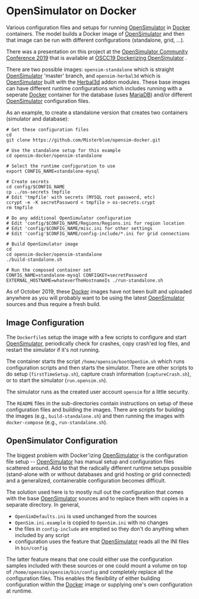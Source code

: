 # OpenSimulator on Docker

Various configuration files and setups for running [OpenSimulator] in
[Docker] containers. The model builds a Docker image of [OpenSimulator]
and then that image can be run with different configurations (standalone,
grid, ...).

There was a presentation on this project at the
[OpenSimulator Community Conference 2019](https://conference.opensimulator.org/2019/)
that is available at
[OSCC19 Dockerizing OpenSimulator](https://www.youtube.com/watch?v=-EnTepHqLA4) .

There are two possible images: `opensim-standalone` which is straight [OpenSimulator]
'master' branch, and `opensim-herbal3d` which is [OpenSimulator] built with
the [Herbal3d] addon modules. These base images can have different runtime
configurations which includes running with a seperate [Docker] container for
the database (uses [MariaDB]) and/or different [OpenSimulator] configuration
files.

As an example, to create a standalone version that creates two containers
(simulator and database):

```
# Get these configuration files
cd
git clone https://github.com/Misterblue/opensim-docker.git

# Use the standalone setup for this example
cd opensim-docker/opensim-standalone

# Select the runtime configuration to use
export CONFIG_NAME=standalone-mysql

# Create secrets
cd config/$CONFIG_NAME
cp ../os-secrets tmpfile
# Edit 'tmpfile' with secrets (MYSQL root password, etc)
ccrypt -e -K secretPassword < tmpfile > os-secrets.crypt
rm tmpfile

# Do any additional OpenSimulator configuration
# Edit 'config/$CONFIG_NAME/Regions/Regions.ini for region location
# Edit 'config/$CONFIG_NAME/misc.ini for other settings
# Edit 'config'$CONFIG_NAME/config-include/*.ini for grid connections

# Build OpenSimulator image
cd
cd opensim-docker/opensim-standalone
./build-standalone.sh

# Run the composed container set
CONFIG_NAME=standalone-mysql CONFIGKEY=secretPassword EXTERNAL_HOSTNAME=whateverTheHostnameIs ./run-standalone.sh
```

As of October 2019, these [Docker] images have not been built and uploaded
anywhere as you will probably want to be using the latest [OpenSimulator]
sources and thus require a fresh build.

## Image Configuration

The `Dockerfile`s setup the image with a few scripts to configure and start
[OpenSimulator], periodically check for crashes, copy crash'ed log files,
and restart the simulator if it's not running.

The container starts the script `/home/opensim/bootOpenSim.sh` which runs
configuration scripts and then starts the simulator. There are other scripts
to do setup (`firstTimeSetup.sh`), capture crash information (`captureCrash.sh`),
or to start the simulator (`run.opensim.sh`). 

The simulator runs as the created user account `opensim` for a little security.

The `README` files in the sub-directories contain instructions on setup
of these configuration files and building the images. There are scripts
for building the images (e.g., `build-standalone.sh`) and then running
the images with `docker-compose` (e.g., `run-standalone.sh`).

## OpenSimulator Configuration

The biggest problem with Docker'izing [OpenSimulator] is the configuration
file setup -- [OpenSimulator] has manual setup and configuration files
scattered around. Add to that the radically different runtime setups possible
(stand-alone with or without databases and grid hosting or grid connected)
and a generalized, containerable configuration becomes difficult.

The solution used here is to mostly null out the configuration that comes
with the base [OpenSimulator] sources and to replace them with copies in
a separate directory. In general,

- `OpenSimDefaults.ini` is used unchanged from  the sources
- `OpenSim.ini.example` is copied to `OpenSim.ini` with no changes
- the files in `config-include` are emptied so they don't do anything when included by any script
- configuration uses the feature that [OpenSimulator] reads all the INI files in `bin/config`

The latter feature means that one could either use the configuration samples included
with these sources or one could mount a volume on top of `/home/opensim/opensim/bin/config`
and completely replace all the configuration files. This enables the flexibility
of either building configuration within the [Docker] image or supplying one's
own configuration at runtime.

[OpenSimulator]: https://opensimulator.org
[Docker]: https://www.docker.com
[Herbal3d]: https://www.herbal3d.org
[MariaDB]: https://mariadb.org/

